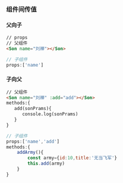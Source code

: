 ### 组件间传值

#### 父向子

```html
// props
// 父组件
<Son name="刘禅"></Son>
```

```js
// 子组件
props:['name']
```

#### 子向父

```html
// 父组件
<Son name="刘禅" :add="add"></Son>
methods:{
   add(sonPrams){
      console.log(sonPrams)
   }
}
```

```js
// 子组件
props:['name','add']
methods:{
    addArmy(){
        const army={id:10,title:'无当飞军'}
        this.add(army)
    }
}
```



#### 

























